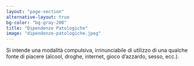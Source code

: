 ```yaml
---
layout: "page-section"
alternative-layout: true
bg-color: "bg-gray-200"
title: "Dipendenze Patologiche"
image: "dipendenze-patologiche.jpeg"
---
```


Si intende una modalità compulsiva, irrinunciabile di utilizzo di una qualche fonte di piacere (alcool, droghe, internet, gioco d’azzardo, sesso, ecc.).

